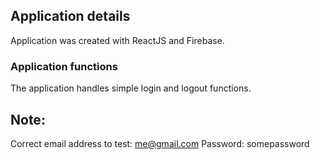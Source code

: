 ## Application details

Application was created with ReactJS and Firebase.

### Application functions

The application handles simple login and logout functions.

## Note: 

Correct email address to test: me@gmail.com
Password: somepassword
